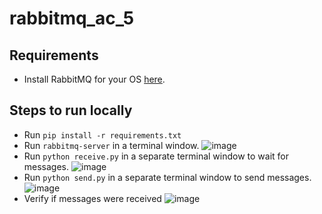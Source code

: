 # rabbitmq_ac_5

## Requirements
- Install RabbitMQ for your OS [here](https://www.rabbitmq.com/download.html).

## Steps to run locally
- Run `pip install -r requirements.txt`
- Run `rabbitmq-server` in a terminal window.
![image](https://user-images.githubusercontent.com/63866764/119146839-6bc9b380-ba21-11eb-9825-974e772edea5.png)
- Run `python receive.py` in a separate terminal window to wait for messages.
![image](https://user-images.githubusercontent.com/63866764/119147674-2fe31e00-ba22-11eb-90b5-27dfe570f922.png)
- Run `python send.py` in a separate terminal window to send messages.
![image](https://user-images.githubusercontent.com/63866764/119147902-6325ad00-ba22-11eb-93d8-23596b4458a7.png)
- Verify if messages were received
![image](https://user-images.githubusercontent.com/63866764/119148330-c1eb2680-ba22-11eb-8ffe-aeddb96edcbf.png)





